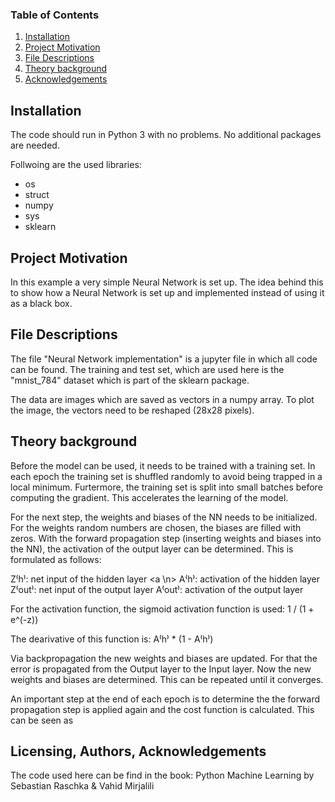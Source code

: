 ### Table of Contents

1. [Installation](#installation)
2. [Project Motivation](#motivation)
3. [File Descriptions](#files)
4. [Theory background](#theorybackground)
5. [Acknowledgements](#licensing)

## Installation <a name="installation"></a>

The code should run in Python 3 with no problems. No additional packages are needed. 

Follwoing are the used libraries:
  - os
  - struct
  - numpy
  - sys
  - sklearn

## Project Motivation<a name="motivation"></a>
In this example a very simple Neural Network is set up. The idea behind this to show how a Neural Network is set up and implemented instead of using it as a black box. 

## File Descriptions <a name="files"></a>
The file "Neural Network implementation" is a jupyter file in which all code can be found. 
The training and test set, which are used here is the "mnist_784" dataset which is part of the sklearn package.

The data are images which are saved as vectors in a numpy array. To plot the image, the vectors need to be reshaped (28x28 pixels).

## Theory background <a name="files"></a>
Before the model can be used, it needs to be trained with a training set. In each epoch the training set is shuffled randomly to avoid being trapped in a local minimum. Furtermore, the training set is split into small batches before computing the gradient. This accelerates the learning of the model. 

For the next step, the weights and biases of the NN needs to be initialized. For the weights random numbers are chosen, the biases are filled with zeros. 
With the forward propagation step (inserting weights and biases into the NN), the activation of the output layer can be determined. This is formulated as follows:

Z⁽h⁾: net input of the hidden layer <a \n>
A⁽h⁾: activation of the hidden layer
Z⁽out⁾: net input of the output layer
A⁽out⁾: activation of the output layer

For the activation function, the sigmoid activation function is used: 1 / (1 + e^(-z))

The dearivative of this function is: A⁽h⁾ * (1 - A⁽h⁾)

Via backpropagation the new weights and biases are updated. For that the error is propagated from the Output layer to the Input layer.
Now the new weights and biases are determined. This can be repeated until it converges.

An important step at the end of each epoch is to determine the the forward propagation step is applied again and the cost function is calculated. This can be seen as 

## Licensing, Authors, Acknowledgements<a name="licensing"></a>
The code used here can be find in the book: Python Machine Learning by Sebastian Raschka & Vahid Mirjalili
